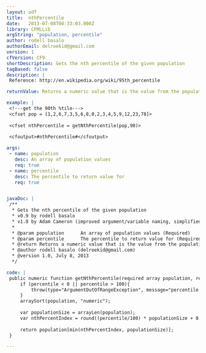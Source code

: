 ```yaml
---
layout: udf
title:  nthPercentile
date:   2013-07-08T08:33:03.000Z
library: CFMLLib
argString: "population, percentile"
author: rodell basalo
authorEmail: delroekid@gmail.com
version: 1
cfVersion: CF9
shortDescription: Gets the nth percentile of the given population
tagBased: false
description: |
 Reference: http://en.wikipedia.org/wiki/95th_percentile

returnValue: Returns a numeric value that is the value from the population that is the specified percentile

example: |
 <!---get the 90th %tile--->
 <cfset pop = [1,2,6,7,3,5,6,8,0,2,3,4,5,9,12,23,78]>
 
 <cfset nthPercentile = getNthPercentile(pop,90)>
 
 <cfoutput>#nthPercentile#</cfoutput>

args:
 - name: population
   desc: An array of population values
   req: true
 - name: percentile
   desc: The percentile to return value for
   req: true


javaDoc: |
 /**
  * Gets the nth percentile of the given population
  * v0.9 by rodell basalo
  * v1.0 by Adam Cameron (improved argument/variable naming, simplified logic slightly)
  * 
  * @param population      An array of population values (Required)
  * @param percentile      The percentile to return value for (Required)
  * @return Returns a numeric value that is the value from the population that is the specified percentile 
  * @author rodell basalo (delroekid@gmail.com) 
  * @version 1.0, July 8, 2013 
  */

code: |
 public numeric function getNthPercentile(required array population, required numeric percentile){
     if (percentile < 0 || percentile > 100){
         throw(type="ArgumentOutOfRangeException", message="percentile argument value out of range", detail="The percentile argument must be in the range 1-100")
     }
     arraySort(population, "numeric");
 
     var populationSize = arrayLen(population);
     var nthPercentIndex = round((percentile/100) * populationSize + 0.5);
 
     return population[min(nthPercentIndex, populationSize)];
 }

---
```


